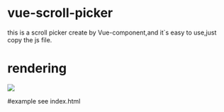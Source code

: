 # vue-scroll-picker
this is a scroll picker create by Vue-component,and it`s easy to use,just copy the js file. 

# rendering
<img src="https://github.com/tlzuo/vue-scroll-picker/blob/master/img/scrollPicker.png">

#example
see index.html
